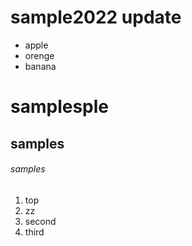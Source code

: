 # sample2022 update

- apple
- orenge
- banana

# samplesple
## samples
###### samples

1. top
2. zz
1. second
1000. third
